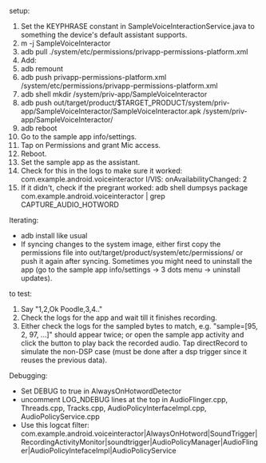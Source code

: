 setup:
1. Set the KEYPHRASE constant in SampleVoiceInteractionService.java to something the device's
   default assistant supports.
2. m -j SampleVoiceInteractor
3. adb pull ./system/etc/permissions/privapp-permissions-platform.xml
4. Add: 
    <privapp-permissions package="com.example.android.voiceinteractor">
        <permission name="android.permission.CAPTURE_AUDIO_HOTWORD"/>
    </privapp-permissions>
5. adb remount
6. adb push privapp-permissions-platform.xml /system/etc/permissions/privapp-permissions-platform.xml
7. adb shell mkdir /system/priv-app/SampleVoiceInteractor
8. adb push out/target/product/$TARGET_PRODUCT/system/priv-app/SampleVoiceInteractor/SampleVoiceInteractor.apk /system/priv-app/SampleVoiceInteractor/
9. adb reboot
10. Go to the sample app info/settings.
11. Tap on Permissions and grant Mic access.
12. Reboot.
13. Set the sample app as the assistant.
14. Check for this in the logs to make sure it worked:
     com.example.android.voiceinteractor I/VIS: onAvailabilityChanged: 2
15. If it didn't, check if the pregrant worked:
     adb shell dumpsys package com.example.android.voiceinteractor | grep CAPTURE_AUDIO_HOTWORD

Iterating:
* adb install like usual
* If syncing changes to the system image, either first copy the permissions file into
  out/target/product/system/etc/permissions/ or push it again after syncing. Sometimes you might
  need to uninstall the app (go to the sample app info/settings -> 3 dots menu -> uninstall
  updates).

to test:
1. Say "1,2,Ok Poodle,3,4.."
2. Check the logs for the app and wait till it finishes recording.
3. Either check the logs for the sampled bytes to match, e.g. "sample=[95, 2, 97, ...]" should
   appear twice; or open the sample app activity and click the button to play back the recorded
   audio.
Tap directRecord to simulate the non-DSP case (must be done after a dsp trigger since it
    reuses the previous data).

Debugging:
*  Set DEBUG to true in AlwaysOnHotwordDetector
*  uncomment LOG_NDEBUG lines at the top in AudioFlinger.cpp, Threads.cpp, Tracks.cpp,
   AudioPolicyInterfaceImpl.cpp, AudioPolicyService.cpp
*  Use this logcat filter:
   com.example.android.voiceinteractor|AlwaysOnHotword|SoundTrigger|RecordingActivityMonitor|soundtrigger|AudioPolicyManager|AudioFlinger|AudioPolicyIntefaceImpl|AudioPolicyService